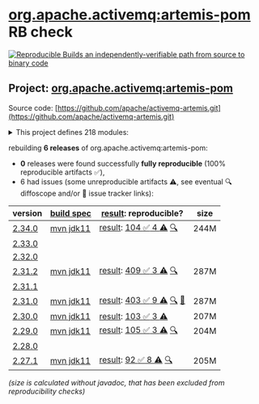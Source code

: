 [org.apache.activemq:artemis-pom](https://central.sonatype.com/artifact/org.apache.activemq/artemis-pom/versions) RB check
=======

[![Reproducible Builds](https://reproducible-builds.org/images/logos/rb.svg) an independently-verifiable path from source to binary code](https://reproducible-builds.org/)

## Project: [org.apache.activemq:artemis-pom](https://central.sonatype.com/artifact/org.apache.activemq/artemis-pom/versions)

Source code: [https://github.com/apache/activemq-artemis.git](https://github.com/apache/activemq-artemis.git)

<details><summary>This project defines 218 modules:</summary>

* [org.apache.activemq.examples.amqp:amqp](https://central.sonatype.com/artifact/org.apache.activemq.examples.amqp/amqp/2.34.0)
* [org.apache.activemq.examples.amqp:proton-clustered-cpp](https://central.sonatype.com/artifact/org.apache.activemq.examples.amqp/proton-clustered-cpp/2.34.0)
* [org.apache.activemq.examples.amqp:proton-ruby](https://central.sonatype.com/artifact/org.apache.activemq.examples.amqp/proton-ruby/2.34.0)
* [org.apache.activemq.examples.amqp:protoncpp](https://central.sonatype.com/artifact/org.apache.activemq.examples.amqp/protoncpp/2.34.0)
* [org.apache.activemq.examples.amqp:queue](https://central.sonatype.com/artifact/org.apache.activemq.examples.amqp/queue/2.34.0)
* [org.apache.activemq.examples.amqp:sasl-scram](https://central.sonatype.com/artifact/org.apache.activemq.examples.amqp/sasl-scram/2.34.0)
* [org.apache.activemq.examples.broker-connection:amqp-federation](https://central.sonatype.com/artifact/org.apache.activemq.examples.broker-connection/amqp-federation/2.34.0)
* [org.apache.activemq.examples.broker-connection:amqp-receiving-messages](https://central.sonatype.com/artifact/org.apache.activemq.examples.broker-connection/amqp-receiving-messages/2.34.0)
* [org.apache.activemq.examples.broker-connection:amqp-sending-messages](https://central.sonatype.com/artifact/org.apache.activemq.examples.broker-connection/amqp-sending-messages/2.34.0)
* [org.apache.activemq.examples.broker-connection:amqp-sending-messages-multicast](https://central.sonatype.com/artifact/org.apache.activemq.examples.broker-connection/amqp-sending-messages-multicast/2.34.0)
* [org.apache.activemq.examples.broker-connection:amqp-ssl-enabled](https://central.sonatype.com/artifact/org.apache.activemq.examples.broker-connection/amqp-ssl-enabled/2.34.0)
* [org.apache.activemq.examples.broker-connection:broker-connections](https://central.sonatype.com/artifact/org.apache.activemq.examples.broker-connection/broker-connections/2.34.0)
* [org.apache.activemq.examples.broker-connection:disaster-recovery](https://central.sonatype.com/artifact/org.apache.activemq.examples.broker-connection/disaster-recovery/2.34.0)
* [org.apache.activemq.examples.broker.camel:camel](https://central.sonatype.com/artifact/org.apache.activemq.examples.broker.camel/camel/2.34.0)
* [org.apache.activemq.examples.broker.camel:camel-broker](https://central.sonatype.com/artifact/org.apache.activemq.examples.broker.camel/camel-broker/2.34.0)
* [org.apache.activemq.examples.broker.camel:camel-war](https://central.sonatype.com/artifact/org.apache.activemq.examples.broker.camel/camel-war/2.34.0)
* [org.apache.activemq.examples.broker:auto-closeable](https://central.sonatype.com/artifact/org.apache.activemq.examples.broker/auto-closeable/2.34.0)
* [org.apache.activemq.examples.broker:broker-msg-auth-plugin](https://central.sonatype.com/artifact/org.apache.activemq.examples.broker/broker-msg-auth-plugin/2.34.0)
* [org.apache.activemq.examples.broker:broker-plugin](https://central.sonatype.com/artifact/org.apache.activemq.examples.broker/broker-plugin/2.34.0)
* [org.apache.activemq.examples.broker:browser](https://central.sonatype.com/artifact/org.apache.activemq.examples.broker/browser/2.34.0)
* [org.apache.activemq.examples.broker:cdi](https://central.sonatype.com/artifact/org.apache.activemq.examples.broker/cdi/2.34.0)
* [org.apache.activemq.examples.broker:client-kickoff](https://central.sonatype.com/artifact/org.apache.activemq.examples.broker/client-kickoff/2.34.0)
* [org.apache.activemq.examples.broker:completion-listener](https://central.sonatype.com/artifact/org.apache.activemq.examples.broker/completion-listener/2.34.0)
* [org.apache.activemq.examples.broker:consumer-rate-limit](https://central.sonatype.com/artifact/org.apache.activemq.examples.broker/consumer-rate-limit/2.34.0)
* [org.apache.activemq.examples.broker:context](https://central.sonatype.com/artifact/org.apache.activemq.examples.broker/context/2.34.0)
* [org.apache.activemq.examples.broker:core-bridge](https://central.sonatype.com/artifact/org.apache.activemq.examples.broker/core-bridge/2.34.0)
* [org.apache.activemq.examples.broker:database](https://central.sonatype.com/artifact/org.apache.activemq.examples.broker/database/2.34.0)
* [org.apache.activemq.examples.broker:dead-letter](https://central.sonatype.com/artifact/org.apache.activemq.examples.broker/dead-letter/2.34.0)
* [org.apache.activemq.examples.broker:delayed-redelivery](https://central.sonatype.com/artifact/org.apache.activemq.examples.broker/delayed-redelivery/2.34.0)
* [org.apache.activemq.examples.broker:divert](https://central.sonatype.com/artifact/org.apache.activemq.examples.broker/divert/2.34.0)
* [org.apache.activemq.examples.broker:durable-subscription](https://central.sonatype.com/artifact/org.apache.activemq.examples.broker/durable-subscription/2.34.0)
* [org.apache.activemq.examples.broker:embedded](https://central.sonatype.com/artifact/org.apache.activemq.examples.broker/embedded/2.34.0)
* [org.apache.activemq.examples.broker:embedded-simple](https://central.sonatype.com/artifact/org.apache.activemq.examples.broker/embedded-simple/2.34.0)
* [org.apache.activemq.examples.broker:exclusive-queue](https://central.sonatype.com/artifact/org.apache.activemq.examples.broker/exclusive-queue/2.34.0)
* [org.apache.activemq.examples.broker:expiry](https://central.sonatype.com/artifact/org.apache.activemq.examples.broker/expiry/2.34.0)
* [org.apache.activemq.examples.broker:http-transport](https://central.sonatype.com/artifact/org.apache.activemq.examples.broker/http-transport/2.34.0)
* [org.apache.activemq.examples.broker:instantiate-connection-factory](https://central.sonatype.com/artifact/org.apache.activemq.examples.broker/instantiate-connection-factory/2.34.0)
* [org.apache.activemq.examples.broker:interceptor](https://central.sonatype.com/artifact/org.apache.activemq.examples.broker/interceptor/2.34.0)
* [org.apache.activemq.examples.broker:interceptor-amqp](https://central.sonatype.com/artifact/org.apache.activemq.examples.broker/interceptor-amqp/2.34.0)
* [org.apache.activemq.examples.broker:interceptor-client](https://central.sonatype.com/artifact/org.apache.activemq.examples.broker/interceptor-client/2.34.0)
* [org.apache.activemq.examples.broker:interceptor-mqtt](https://central.sonatype.com/artifact/org.apache.activemq.examples.broker/interceptor-mqtt/2.34.0)
* [org.apache.activemq.examples.broker:jms-bridge](https://central.sonatype.com/artifact/org.apache.activemq.examples.broker/jms-bridge/2.34.0)
* [org.apache.activemq.examples.broker:jms-examples](https://central.sonatype.com/artifact/org.apache.activemq.examples.broker/jms-examples/2.34.0)
* [org.apache.activemq.examples.broker:jmx](https://central.sonatype.com/artifact/org.apache.activemq.examples.broker/jmx/2.34.0)
* [org.apache.activemq.examples.broker:jmx-ssl](https://central.sonatype.com/artifact/org.apache.activemq.examples.broker/jmx-ssl/2.34.0)
* [org.apache.activemq.examples.broker:large-message](https://central.sonatype.com/artifact/org.apache.activemq.examples.broker/large-message/2.34.0)
* [org.apache.activemq.examples.broker:last-value-queue](https://central.sonatype.com/artifact/org.apache.activemq.examples.broker/last-value-queue/2.34.0)
* [org.apache.activemq.examples.broker:management](https://central.sonatype.com/artifact/org.apache.activemq.examples.broker/management/2.34.0)
* [org.apache.activemq.examples.broker:management-notifications](https://central.sonatype.com/artifact/org.apache.activemq.examples.broker/management-notifications/2.34.0)
* [org.apache.activemq.examples.broker:message-counters](https://central.sonatype.com/artifact/org.apache.activemq.examples.broker/message-counters/2.34.0)
* [org.apache.activemq.examples.broker:message-group](https://central.sonatype.com/artifact/org.apache.activemq.examples.broker/message-group/2.34.0)
* [org.apache.activemq.examples.broker:message-group2](https://central.sonatype.com/artifact/org.apache.activemq.examples.broker/message-group2/2.34.0)
* [org.apache.activemq.examples.broker:message-priority](https://central.sonatype.com/artifact/org.apache.activemq.examples.broker/message-priority/2.34.0)
* [org.apache.activemq.examples.broker:netty-openssl](https://central.sonatype.com/artifact/org.apache.activemq.examples.broker/netty-openssl/2.34.0)
* [org.apache.activemq.examples.broker:no-consumer-buffering](https://central.sonatype.com/artifact/org.apache.activemq.examples.broker/no-consumer-buffering/2.34.0)
* [org.apache.activemq.examples.broker:opentelemetry](https://central.sonatype.com/artifact/org.apache.activemq.examples.broker/opentelemetry/2.34.0)
* [org.apache.activemq.examples.broker:paging](https://central.sonatype.com/artifact/org.apache.activemq.examples.broker/paging/2.34.0)
* [org.apache.activemq.examples.broker:pre-acknowledge](https://central.sonatype.com/artifact/org.apache.activemq.examples.broker/pre-acknowledge/2.34.0)
* [org.apache.activemq.examples.broker:producer-rate-limit](https://central.sonatype.com/artifact/org.apache.activemq.examples.broker/producer-rate-limit/2.34.0)
* [org.apache.activemq.examples.broker:queue](https://central.sonatype.com/artifact/org.apache.activemq.examples.broker/queue/2.34.0)
* [org.apache.activemq.examples.broker:queue-jakarta](https://central.sonatype.com/artifact/org.apache.activemq.examples.broker/queue-jakarta/2.34.0)
* [org.apache.activemq.examples.broker:queue-requestor](https://central.sonatype.com/artifact/org.apache.activemq.examples.broker/queue-requestor/2.34.0)
* [org.apache.activemq.examples.broker:queue-selector](https://central.sonatype.com/artifact/org.apache.activemq.examples.broker/queue-selector/2.34.0)
* [org.apache.activemq.examples.broker:reattach-node](https://central.sonatype.com/artifact/org.apache.activemq.examples.broker/reattach-node/2.34.0)
* [org.apache.activemq.examples.broker:request-reply](https://central.sonatype.com/artifact/org.apache.activemq.examples.broker/request-reply/2.34.0)
* [org.apache.activemq.examples.broker:scheduled-message](https://central.sonatype.com/artifact/org.apache.activemq.examples.broker/scheduled-message/2.34.0)
* [org.apache.activemq.examples.broker:security](https://central.sonatype.com/artifact/org.apache.activemq.examples.broker/security/2.34.0)
* [org.apache.activemq.examples.broker:security-keycloak](https://central.sonatype.com/artifact/org.apache.activemq.examples.broker/security-keycloak/2.34.0)
* [org.apache.activemq.examples.broker:security-ldap](https://central.sonatype.com/artifact/org.apache.activemq.examples.broker/security-ldap/2.34.0)
* [org.apache.activemq.examples.broker:security-manager](https://central.sonatype.com/artifact/org.apache.activemq.examples.broker/security-manager/2.34.0)
* [org.apache.activemq.examples.broker:send-acknowledgements](https://central.sonatype.com/artifact/org.apache.activemq.examples.broker/send-acknowledgements/2.34.0)
* [org.apache.activemq.examples.broker:shared-consumer](https://central.sonatype.com/artifact/org.apache.activemq.examples.broker/shared-consumer/2.34.0)
* [org.apache.activemq.examples.broker:slow-consumer](https://central.sonatype.com/artifact/org.apache.activemq.examples.broker/slow-consumer/2.34.0)
* [org.apache.activemq.examples.broker:spring-boot-integration](https://central.sonatype.com/artifact/org.apache.activemq.examples.broker/spring-boot-integration/2.34.0)
* [org.apache.activemq.examples.broker:spring-integration](https://central.sonatype.com/artifact/org.apache.activemq.examples.broker/spring-integration/2.34.0)
* [org.apache.activemq.examples.broker:ssl-enabled](https://central.sonatype.com/artifact/org.apache.activemq.examples.broker/ssl-enabled/2.34.0)
* [org.apache.activemq.examples.broker:ssl-enabled-crl-mqtt](https://central.sonatype.com/artifact/org.apache.activemq.examples.broker/ssl-enabled-crl-mqtt/2.34.0)
* [org.apache.activemq.examples.broker:ssl-enabled-dual-authentication](https://central.sonatype.com/artifact/org.apache.activemq.examples.broker/ssl-enabled-dual-authentication/2.34.0)
* [org.apache.activemq.examples.broker:static-selector](https://central.sonatype.com/artifact/org.apache.activemq.examples.broker/static-selector/2.34.0)
* [org.apache.activemq.examples.broker:temp-queue](https://central.sonatype.com/artifact/org.apache.activemq.examples.broker/temp-queue/2.34.0)
* [org.apache.activemq.examples.broker:topic](https://central.sonatype.com/artifact/org.apache.activemq.examples.broker/topic/2.34.0)
* [org.apache.activemq.examples.broker:topic-hierarchies](https://central.sonatype.com/artifact/org.apache.activemq.examples.broker/topic-hierarchies/2.34.0)
* [org.apache.activemq.examples.broker:topic-selector1](https://central.sonatype.com/artifact/org.apache.activemq.examples.broker/topic-selector1/2.34.0)
* [org.apache.activemq.examples.broker:topic-selector2](https://central.sonatype.com/artifact/org.apache.activemq.examples.broker/topic-selector2/2.34.0)
* [org.apache.activemq.examples.broker:transactional](https://central.sonatype.com/artifact/org.apache.activemq.examples.broker/transactional/2.34.0)
* [org.apache.activemq.examples.broker:xa-heuristic](https://central.sonatype.com/artifact/org.apache.activemq.examples.broker/xa-heuristic/2.34.0)
* [org.apache.activemq.examples.broker:xa-receive](https://central.sonatype.com/artifact/org.apache.activemq.examples.broker/xa-receive/2.34.0)
* [org.apache.activemq.examples.broker:xa-send](https://central.sonatype.com/artifact/org.apache.activemq.examples.broker/xa-send/2.34.0)
* [org.apache.activemq.examples.clustered:broker-clustered](https://central.sonatype.com/artifact/org.apache.activemq.examples.clustered/broker-clustered/2.34.0)
* [org.apache.activemq.examples.clustered:broker-features](https://central.sonatype.com/artifact/org.apache.activemq.examples.clustered/broker-features/2.34.0)
* [org.apache.activemq.examples.clustered:client-side-load-balancing](https://central.sonatype.com/artifact/org.apache.activemq.examples.clustered/client-side-load-balancing/2.34.0)
* [org.apache.activemq.examples.clustered:clustered-durable-subscription](https://central.sonatype.com/artifact/org.apache.activemq.examples.clustered/clustered-durable-subscription/2.34.0)
* [org.apache.activemq.examples.clustered:clustered-grouping](https://central.sonatype.com/artifact/org.apache.activemq.examples.clustered/clustered-grouping/2.34.0)
* [org.apache.activemq.examples.clustered:clustered-jgroups](https://central.sonatype.com/artifact/org.apache.activemq.examples.clustered/clustered-jgroups/2.34.0)
* [org.apache.activemq.examples.clustered:clustered-queue](https://central.sonatype.com/artifact/org.apache.activemq.examples.clustered/clustered-queue/2.34.0)
* [org.apache.activemq.examples.clustered:clustered-static-discovery](https://central.sonatype.com/artifact/org.apache.activemq.examples.clustered/clustered-static-discovery/2.34.0)
* [org.apache.activemq.examples.clustered:clustered-static-discovery-uri](https://central.sonatype.com/artifact/org.apache.activemq.examples.clustered/clustered-static-discovery-uri/2.34.0)
* [org.apache.activemq.examples.clustered:clustered-static-oneway](https://central.sonatype.com/artifact/org.apache.activemq.examples.clustered/clustered-static-oneway/2.34.0)
* [org.apache.activemq.examples.clustered:clustered-topic](https://central.sonatype.com/artifact/org.apache.activemq.examples.clustered/clustered-topic/2.34.0)
* [org.apache.activemq.examples.clustered:clustered-topic-uri](https://central.sonatype.com/artifact/org.apache.activemq.examples.clustered/clustered-topic-uri/2.34.0)
* [org.apache.activemq.examples.clustered:queue-message-redistribution](https://central.sonatype.com/artifact/org.apache.activemq.examples.clustered/queue-message-redistribution/2.34.0)
* [org.apache.activemq.examples.clustered:shared-storage-static-cluster](https://central.sonatype.com/artifact/org.apache.activemq.examples.clustered/shared-storage-static-cluster/2.34.0)
* [org.apache.activemq.examples.clustered:symmetric-cluster](https://central.sonatype.com/artifact/org.apache.activemq.examples.clustered/symmetric-cluster/2.34.0)
* [org.apache.activemq.examples.failover:application-layer-failover](https://central.sonatype.com/artifact/org.apache.activemq.examples.failover/application-layer-failover/2.34.0)
* [org.apache.activemq.examples.failover:broker-failover](https://central.sonatype.com/artifact/org.apache.activemq.examples.failover/broker-failover/2.34.0)
* [org.apache.activemq.examples.failover:client-side-failoverlistener](https://central.sonatype.com/artifact/org.apache.activemq.examples.failover/client-side-failoverlistener/2.34.0)
* [org.apache.activemq.examples.failover:colocated-failover](https://central.sonatype.com/artifact/org.apache.activemq.examples.failover/colocated-failover/2.34.0)
* [org.apache.activemq.examples.failover:colocated-failover-scale-down](https://central.sonatype.com/artifact/org.apache.activemq.examples.failover/colocated-failover-scale-down/2.34.0)
* [org.apache.activemq.examples.failover:ha-policy-autobackup](https://central.sonatype.com/artifact/org.apache.activemq.examples.failover/ha-policy-autobackup/2.34.0)
* [org.apache.activemq.examples.failover:multiple-failover](https://central.sonatype.com/artifact/org.apache.activemq.examples.failover/multiple-failover/2.34.0)
* [org.apache.activemq.examples.failover:multiple-failover-failback](https://central.sonatype.com/artifact/org.apache.activemq.examples.failover/multiple-failover-failback/2.34.0)
* [org.apache.activemq.examples.failover:non-transaction-failover](https://central.sonatype.com/artifact/org.apache.activemq.examples.failover/non-transaction-failover/2.34.0)
* [org.apache.activemq.examples.failover:replicated-failback](https://central.sonatype.com/artifact/org.apache.activemq.examples.failover/replicated-failback/2.34.0)
* [org.apache.activemq.examples.failover:replicated-failback-static](https://central.sonatype.com/artifact/org.apache.activemq.examples.failover/replicated-failback-static/2.34.0)
* [org.apache.activemq.examples.failover:replicated-multiple-failover](https://central.sonatype.com/artifact/org.apache.activemq.examples.failover/replicated-multiple-failover/2.34.0)
* [org.apache.activemq.examples.failover:replicated-transaction-failover](https://central.sonatype.com/artifact/org.apache.activemq.examples.failover/replicated-transaction-failover/2.34.0)
* [org.apache.activemq.examples.failover:scale-down](https://central.sonatype.com/artifact/org.apache.activemq.examples.failover/scale-down/2.34.0)
* [org.apache.activemq.examples.failover:stop-server-failover](https://central.sonatype.com/artifact/org.apache.activemq.examples.failover/stop-server-failover/2.34.0)
* [org.apache.activemq.examples.failover:transaction-failover](https://central.sonatype.com/artifact/org.apache.activemq.examples.failover/transaction-failover/2.34.0)
* [org.apache.activemq.examples.failover:zookeeper-single-pair-failback](https://central.sonatype.com/artifact/org.apache.activemq.examples.failover/zookeeper-single-pair-failback/2.34.0)
* [org.apache.activemq.examples.federation:broker-federation](https://central.sonatype.com/artifact/org.apache.activemq.examples.federation/broker-federation/2.34.0)
* [org.apache.activemq.examples.federation:federated-address](https://central.sonatype.com/artifact/org.apache.activemq.examples.federation/federated-address/2.34.0)
* [org.apache.activemq.examples.federation:federated-address-divert](https://central.sonatype.com/artifact/org.apache.activemq.examples.federation/federated-address-divert/2.34.0)
* [org.apache.activemq.examples.federation:federated-address-downstream](https://central.sonatype.com/artifact/org.apache.activemq.examples.federation/federated-address-downstream/2.34.0)
* [org.apache.activemq.examples.federation:federated-address-downstream-upstream](https://central.sonatype.com/artifact/org.apache.activemq.examples.federation/federated-address-downstream-upstream/2.34.0)
* [org.apache.activemq.examples.federation:federated-queue](https://central.sonatype.com/artifact/org.apache.activemq.examples.federation/federated-queue/2.34.0)
* [org.apache.activemq.examples.federation:federated-queue-downstream](https://central.sonatype.com/artifact/org.apache.activemq.examples.federation/federated-queue-downstream/2.34.0)
* [org.apache.activemq.examples.federation:federated-queue-downstream-upstream](https://central.sonatype.com/artifact/org.apache.activemq.examples.federation/federated-queue-downstream-upstream/2.34.0)
* [org.apache.activemq.examples.modules:artemis-jakarta-rar](https://central.sonatype.com/artifact/org.apache.activemq.examples.modules/artemis-jakarta-rar/2.34.0)
* [org.apache.activemq.examples.modules:artemis-jms-bridge](https://central.sonatype.com/artifact/org.apache.activemq.examples.modules/artemis-jms-bridge/2.34.0)
* [org.apache.activemq.examples.modules:artemis-rar](https://central.sonatype.com/artifact/org.apache.activemq.examples.modules/artemis-rar/2.34.0)
* [org.apache.activemq.examples.modules:artemis-tomcat-jndi-resources-sample](https://central.sonatype.com/artifact/org.apache.activemq.examples.modules/artemis-tomcat-jndi-resources-sample/2.34.0)
* [org.apache.activemq.examples.modules:broker-modules](https://central.sonatype.com/artifact/org.apache.activemq.examples.modules/broker-modules/2.34.0)
* [org.apache.activemq.examples.modules:inter-broker-bridge-pom](https://central.sonatype.com/artifact/org.apache.activemq.examples.modules/inter-broker-bridge-pom/2.34.0)
* [org.apache.activemq.examples.mqtt:clustered-queue-mqtt](https://central.sonatype.com/artifact/org.apache.activemq.examples.mqtt/clustered-queue-mqtt/2.34.0)
* [org.apache.activemq.examples.mqtt:mqtt-examples](https://central.sonatype.com/artifact/org.apache.activemq.examples.mqtt/mqtt-examples/2.34.0)
* [org.apache.activemq.examples.mqtt:publish-subscribe](https://central.sonatype.com/artifact/org.apache.activemq.examples.mqtt/publish-subscribe/2.34.0)
* [org.apache.activemq.examples.openwire:chat-example](https://central.sonatype.com/artifact/org.apache.activemq.examples.openwire/chat-example/2.34.0)
* [org.apache.activemq.examples.openwire:message-listener](https://central.sonatype.com/artifact/org.apache.activemq.examples.openwire/message-listener/2.34.0)
* [org.apache.activemq.examples.openwire:message-recovery](https://central.sonatype.com/artifact/org.apache.activemq.examples.openwire/message-recovery/2.34.0)
* [org.apache.activemq.examples.openwire:openwire-examples](https://central.sonatype.com/artifact/org.apache.activemq.examples.openwire/openwire-examples/2.34.0)
* [org.apache.activemq.examples.openwire:queue-openwire](https://central.sonatype.com/artifact/org.apache.activemq.examples.openwire/queue-openwire/2.34.0)
* [org.apache.activemq.examples.openwire:virtual-topic-mapping](https://central.sonatype.com/artifact/org.apache.activemq.examples.openwire/virtual-topic-mapping/2.34.0)
* [org.apache.activemq.examples.protocols:protocols](https://central.sonatype.com/artifact/org.apache.activemq.examples.protocols/protocols/2.34.0)
* [org.apache.activemq.examples.soak:artemis-jms-soak-example](https://central.sonatype.com/artifact/org.apache.activemq.examples.soak/artemis-jms-soak-example/2.34.0)
* [org.apache.activemq.examples.soak:openwire-perf](https://central.sonatype.com/artifact/org.apache.activemq.examples.soak/openwire-perf/2.34.0)
* [org.apache.activemq.examples.soak:perf-root](https://central.sonatype.com/artifact/org.apache.activemq.examples.soak/perf-root/2.34.0)
* [org.apache.activemq.examples.stomp:stomp](https://central.sonatype.com/artifact/org.apache.activemq.examples.stomp/stomp/2.34.0)
* [org.apache.activemq.examples.stomp:stomp-dual-authentication](https://central.sonatype.com/artifact/org.apache.activemq.examples.stomp/stomp-dual-authentication/2.34.0)
* [org.apache.activemq.examples.stomp:stomp-embedded-interceptor](https://central.sonatype.com/artifact/org.apache.activemq.examples.stomp/stomp-embedded-interceptor/2.34.0)
* [org.apache.activemq.examples.stomp:stomp-examples](https://central.sonatype.com/artifact/org.apache.activemq.examples.stomp/stomp-examples/2.34.0)
* [org.apache.activemq.examples.stomp:stomp-jms](https://central.sonatype.com/artifact/org.apache.activemq.examples.stomp/stomp-jms/2.34.0)
* [org.apache.activemq.examples.stomp:stomp-websockets](https://central.sonatype.com/artifact/org.apache.activemq.examples.stomp/stomp-websockets/2.34.0)
* [org.apache.activemq.examples.stomp:stomp1.1](https://central.sonatype.com/artifact/org.apache.activemq.examples.stomp/stomp1.1/2.34.0)
* [org.apache.activemq.examples.stomp:stomp1.2](https://central.sonatype.com/artifact/org.apache.activemq.examples.stomp/stomp1.2/2.34.0)
* [org.apache.activemq.examples:artemis-examples](https://central.sonatype.com/artifact/org.apache.activemq.examples/artemis-examples/2.34.0)
* [org.apache.activemq.examples:connection-router](https://central.sonatype.com/artifact/org.apache.activemq.examples/connection-router/2.34.0)
* [org.apache.activemq.examples:evenly-redirect](https://central.sonatype.com/artifact/org.apache.activemq.examples/evenly-redirect/2.34.0)
* [org.apache.activemq.examples:symmetric-redirect](https://central.sonatype.com/artifact/org.apache.activemq.examples/symmetric-redirect/2.34.0)
* [org.apache.activemq.examples:symmetric-simple](https://central.sonatype.com/artifact/org.apache.activemq.examples/symmetric-simple/2.34.0)
* [org.apache.activemq:activemq-branding](https://central.sonatype.com/artifact/org.apache.activemq/activemq-branding/2.34.0)
* [org.apache.activemq:apache-artemis](https://central.sonatype.com/artifact/org.apache.activemq/apache-artemis/2.34.0)
* [org.apache.activemq:artemis-amqp-protocol](https://central.sonatype.com/artifact/org.apache.activemq/artemis-amqp-protocol/2.34.0)
* [org.apache.activemq:artemis-bom](https://central.sonatype.com/artifact/org.apache.activemq/artemis-bom/2.34.0)
* [org.apache.activemq:artemis-boot](https://central.sonatype.com/artifact/org.apache.activemq/artemis-boot/2.34.0)
* [org.apache.activemq:artemis-cdi-client](https://central.sonatype.com/artifact/org.apache.activemq/artemis-cdi-client/2.34.0)
* [org.apache.activemq:artemis-cli](https://central.sonatype.com/artifact/org.apache.activemq/artemis-cli/2.34.0)
* [org.apache.activemq:artemis-commons](https://central.sonatype.com/artifact/org.apache.activemq/artemis-commons/2.34.0)
* [org.apache.activemq:artemis-console](https://central.sonatype.com/artifact/org.apache.activemq/artemis-console/2.34.0)
* [org.apache.activemq:artemis-core-client](https://central.sonatype.com/artifact/org.apache.activemq/artemis-core-client/2.34.0)
* [org.apache.activemq:artemis-core-client-all](https://central.sonatype.com/artifact/org.apache.activemq/artemis-core-client-all/2.34.0)
* [org.apache.activemq:artemis-core-client-osgi](https://central.sonatype.com/artifact/org.apache.activemq/artemis-core-client-osgi/2.34.0)
* [org.apache.activemq:artemis-dto](https://central.sonatype.com/artifact/org.apache.activemq/artemis-dto/2.34.0)
* [org.apache.activemq:artemis-features](https://central.sonatype.com/artifact/org.apache.activemq/artemis-features/2.34.0)
* [org.apache.activemq:artemis-hawtio-pom](https://central.sonatype.com/artifact/org.apache.activemq/artemis-hawtio-pom/2.34.0)
* [org.apache.activemq:artemis-hornetq-protocol](https://central.sonatype.com/artifact/org.apache.activemq/artemis-hornetq-protocol/2.34.0)
* [org.apache.activemq:artemis-hqclient-protocol](https://central.sonatype.com/artifact/org.apache.activemq/artemis-hqclient-protocol/2.34.0)
* [org.apache.activemq:artemis-image](https://central.sonatype.com/artifact/org.apache.activemq/artemis-image/2.34.0)
* [org.apache.activemq:artemis-image-examples](https://central.sonatype.com/artifact/org.apache.activemq/artemis-image-examples/2.34.0)
* [org.apache.activemq:artemis-jakarta-client](https://central.sonatype.com/artifact/org.apache.activemq/artemis-jakarta-client/2.34.0)
* [org.apache.activemq:artemis-jakarta-client-all](https://central.sonatype.com/artifact/org.apache.activemq/artemis-jakarta-client-all/2.34.0)
* [org.apache.activemq:artemis-jakarta-openwire-protocol](https://central.sonatype.com/artifact/org.apache.activemq/artemis-jakarta-openwire-protocol/2.34.0)
* [org.apache.activemq:artemis-jakarta-ra](https://central.sonatype.com/artifact/org.apache.activemq/artemis-jakarta-ra/2.34.0)
* [org.apache.activemq:artemis-jakarta-server](https://central.sonatype.com/artifact/org.apache.activemq/artemis-jakarta-server/2.34.0)
* [org.apache.activemq:artemis-jakarta-service-extensions](https://central.sonatype.com/artifact/org.apache.activemq/artemis-jakarta-service-extensions/2.34.0)
* [org.apache.activemq:artemis-jdbc-store](https://central.sonatype.com/artifact/org.apache.activemq/artemis-jdbc-store/2.34.0)
* [org.apache.activemq:artemis-jms-client](https://central.sonatype.com/artifact/org.apache.activemq/artemis-jms-client/2.34.0)
* [org.apache.activemq:artemis-jms-client-all](https://central.sonatype.com/artifact/org.apache.activemq/artemis-jms-client-all/2.34.0)
* [org.apache.activemq:artemis-jms-client-osgi](https://central.sonatype.com/artifact/org.apache.activemq/artemis-jms-client-osgi/2.34.0)
* [org.apache.activemq:artemis-jms-server](https://central.sonatype.com/artifact/org.apache.activemq/artemis-jms-server/2.34.0)
* [org.apache.activemq:artemis-journal](https://central.sonatype.com/artifact/org.apache.activemq/artemis-journal/2.34.0)
* [org.apache.activemq:artemis-junit](https://central.sonatype.com/artifact/org.apache.activemq/artemis-junit/2.34.0)
* [org.apache.activemq:artemis-junit-5](https://central.sonatype.com/artifact/org.apache.activemq/artemis-junit-5/2.34.0)
* [org.apache.activemq:artemis-junit-commons](https://central.sonatype.com/artifact/org.apache.activemq/artemis-junit-commons/2.34.0)
* [org.apache.activemq:artemis-junit-parent](https://central.sonatype.com/artifact/org.apache.activemq/artemis-junit-parent/2.34.0)
* [org.apache.activemq:artemis-lockmanager](https://central.sonatype.com/artifact/org.apache.activemq/artemis-lockmanager/2.34.0)
* [org.apache.activemq:artemis-lockmanager-api](https://central.sonatype.com/artifact/org.apache.activemq/artemis-lockmanager-api/2.34.0)
* [org.apache.activemq:artemis-lockmanager-ri](https://central.sonatype.com/artifact/org.apache.activemq/artemis-lockmanager-ri/2.34.0)
* [org.apache.activemq:artemis-log-annotation-processor](https://central.sonatype.com/artifact/org.apache.activemq/artemis-log-annotation-processor/2.34.0)
* [org.apache.activemq:artemis-maven-plugin](https://central.sonatype.com/artifact/org.apache.activemq/artemis-maven-plugin/2.34.0)
* [org.apache.activemq:artemis-mqtt-protocol](https://central.sonatype.com/artifact/org.apache.activemq/artemis-mqtt-protocol/2.34.0)
* [org.apache.activemq:artemis-openwire-protocol](https://central.sonatype.com/artifact/org.apache.activemq/artemis-openwire-protocol/2.34.0)
* [org.apache.activemq:artemis-plugin](https://central.sonatype.com/artifact/org.apache.activemq/artemis-plugin/2.34.0)
* [org.apache.activemq:artemis-pom](https://central.sonatype.com/artifact/org.apache.activemq/artemis-pom/2.34.0)
* [org.apache.activemq:artemis-project](https://central.sonatype.com/artifact/org.apache.activemq/artemis-project/2.34.0)
* [org.apache.activemq:artemis-protocols](https://central.sonatype.com/artifact/org.apache.activemq/artemis-protocols/2.34.0)
* [org.apache.activemq:artemis-quorum-api](https://central.sonatype.com/artifact/org.apache.activemq/artemis-quorum-api/2.34.0)
* [org.apache.activemq:artemis-quorum-ri](https://central.sonatype.com/artifact/org.apache.activemq/artemis-quorum-ri/2.34.0)
* [org.apache.activemq:artemis-ra](https://central.sonatype.com/artifact/org.apache.activemq/artemis-ra/2.34.0)
* [org.apache.activemq:artemis-selector](https://central.sonatype.com/artifact/org.apache.activemq/artemis-selector/2.34.0)
* [org.apache.activemq:artemis-server](https://central.sonatype.com/artifact/org.apache.activemq/artemis-server/2.34.0)
* [org.apache.activemq:artemis-server-osgi](https://central.sonatype.com/artifact/org.apache.activemq/artemis-server-osgi/2.34.0)
* [org.apache.activemq:artemis-service-extensions](https://central.sonatype.com/artifact/org.apache.activemq/artemis-service-extensions/2.34.0)
* [org.apache.activemq:artemis-spring-integration](https://central.sonatype.com/artifact/org.apache.activemq/artemis-spring-integration/2.34.0)
* [org.apache.activemq:artemis-stomp-protocol](https://central.sonatype.com/artifact/org.apache.activemq/artemis-stomp-protocol/2.34.0)
* [org.apache.activemq:artemis-unit-test-support](https://central.sonatype.com/artifact/org.apache.activemq/artemis-unit-test-support/2.34.0)
* [org.apache.activemq:artemis-web](https://central.sonatype.com/artifact/org.apache.activemq/artemis-web/2.34.0)
* [org.apache.activemq:artemis-website](https://central.sonatype.com/artifact/org.apache.activemq/artemis-website/2.34.0)
</details>

rebuilding **6 releases** of org.apache.activemq:artemis-pom:
- **0** releases were found successfully **fully reproducible** (100% reproducible artifacts :white_check_mark:),
- 6 had issues (some unreproducible artifacts :warning:, see eventual :mag: diffoscope and/or :memo: issue tracker links):

| version | [build spec](/BUILDSPEC.md) | [result](https://reproducible-builds.org/docs/jvm/): reproducible? | size |
| -- | --------- | ------ | -- |
| [2.34.0](https://central.sonatype.com/artifact/org.apache.activemq/artemis-pom/2.34.0/pom) | [mvn jdk11](artemis-2.34.0.buildspec) | [result](artemis-project-2.34.0.buildinfo): [104 :white_check_mark:  4 :warning:](artemis-project-2.34.0.buildcompare) [:mag:](artemis-project.diffoscope) | 244M |
| [2.33.0](https://central.sonatype.com/artifact/org.apache.activemq/artemis-pom/2.33.0/pom) | | | |
| [2.32.0](https://central.sonatype.com/artifact/org.apache.activemq/artemis-pom/2.32.0/pom) | | | |
| [2.31.2](https://central.sonatype.com/artifact/org.apache.activemq/artemis-pom/2.31.2/pom) | [mvn jdk11](artemis-2.31.2.buildspec) | [result](artemis-pom-2.31.2.buildinfo): [409 :white_check_mark:  3 :warning:](artemis-pom-2.31.2.buildcompare) [:mag:](artemis-pom-2.31.2.diffoscope) | 287M |
| [2.31.1](https://central.sonatype.com/artifact/org.apache.activemq/artemis-pom/2.31.1/pom) | | | |
| [2.31.0](https://central.sonatype.com/artifact/org.apache.activemq/artemis-pom/2.31.0/pom) | [mvn jdk11](artemis-2.31.0.buildspec) | [result](artemis-pom-2.31.0.buildinfo): [403 :white_check_mark:  9 :warning:](artemis-pom-2.31.0.buildcompare) [:mag:](artemis-pom-2.31.0.diffoscope) [:memo:](https://github.com/apache/activemq-artemis/pull/4620) | 287M |
| [2.30.0](https://central.sonatype.com/artifact/org.apache.activemq/artemis-pom/2.30.0/pom) | [mvn jdk11](artemis-2.30.0.buildspec) | [result](artemis-pom-2.30.0.buildinfo): [103 :white_check_mark:  3 :warning:](artemis-pom-2.30.0.buildcompare) | 207M |
| [2.29.0](https://central.sonatype.com/artifact/org.apache.activemq/artemis-pom/2.29.0/pom) | [mvn jdk11](artemis-2.29.0.buildspec) | [result](artemis-pom-2.29.0.buildinfo): [105 :white_check_mark:  3 :warning:](artemis-pom-2.29.0.buildcompare) [:mag:](artemis-pom-2.29.0.diffoscope) | 204M |
| [2.28.0](https://central.sonatype.com/artifact/org.apache.activemq/artemis-pom/2.28.0/pom) | | | |
| [2.27.1](https://central.sonatype.com/artifact/org.apache.activemq/artemis-pom/2.27.1/pom) | [mvn jdk11](artemis-2.27.1.buildspec) | [result](artemis-pom-2.27.1.buildinfo): [92 :white_check_mark:  8 :warning:](artemis-pom-2.27.1.buildcompare) [:mag:](artemis-pom-2.27.1.diffoscope) | 205M |

<i>(size is calculated without javadoc, that has been excluded from reproducibility checks)</i>
